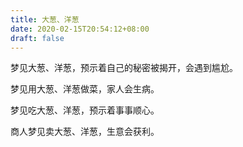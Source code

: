 ```yaml
---
title: 大葱、洋葱
date: 2020-02-15T20:54:12+08:00
draft: false
---
```


梦见大葱、洋葱，预示着自己的秘密被揭开，会遇到尴尬。



梦见用大葱、洋葱做菜，家人会生病。



梦见吃大葱、洋葱，预示着事事顺心。



商人梦见卖大葱、洋葱，生意会获利。

